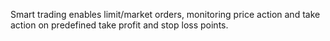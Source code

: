 Smart trading enables limit/market orders, monitoring price action and take action on predefined take profit and stop loss points.
